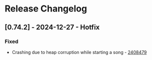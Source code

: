 # Release Changelog


## [0.74.2] - 2024-12-27 - Hotfix

### Fixed
- Crashing due to heap corruption while starting a song - [2408479](../../../commit/240847925c39a76077a8f039aed8fecaea477548)